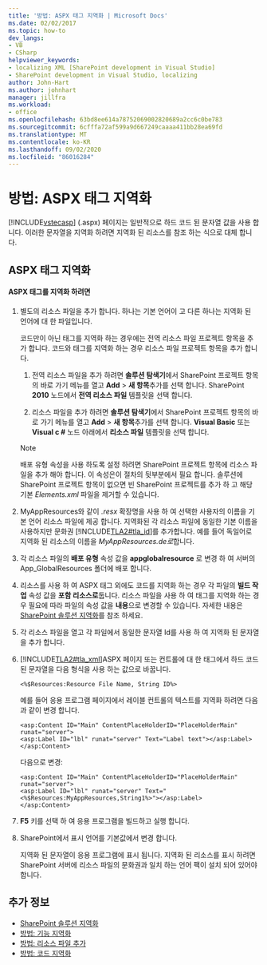 ```yaml
---
title: '방법: ASPX 태그 지역화 | Microsoft Docs'
ms.date: 02/02/2017
ms.topic: how-to
dev_langs:
- VB
- CSharp
helpviewer_keywords:
- localizing XML [SharePoint development in Visual Studio]
- SharePoint development in Visual Studio, localizing
author: John-Hart
ms.author: johnhart
manager: jillfra
ms.workload:
- office
ms.openlocfilehash: 63bd8ee614a78752069002820689a2cc6c0be783
ms.sourcegitcommit: 6cfffa72af599a9d667249caaaa411bb28ea69fd
ms.translationtype: MT
ms.contentlocale: ko-KR
ms.lasthandoff: 09/02/2020
ms.locfileid: "86016284"
---
```

# <a name="how-to-localize-aspx-markup"></a>방법: ASPX 태그 지역화
  [!INCLUDE[vstecasp](../sharepoint/includes/vstecasp-md.md)] (.aspx) 페이지는 일반적으로 하드 코드 된 문자열 값을 사용 합니다. 이러한 문자열을 지역화 하려면 지역화 된 리소스를 참조 하는 식으로 대체 합니다.

## <a name="localize-aspx-markup"></a>ASPX 태그 지역화

#### <a name="to-localize-aspx-markup"></a>ASPX 태그를 지역화 하려면

1. 별도의 리소스 파일을 추가 합니다. 하나는 기본 언어이 고 다른 하나는 지역화 된 언어에 대 한 파일입니다.

     코드만이 아닌 태그를 지역화 하는 경우에는 전역 리소스 파일 프로젝트 항목을 추가 합니다. 코드와 태그를 지역화 하는 경우 리소스 파일 프로젝트 항목을 추가 합니다.

    1. 전역 리소스 파일을 추가 하려면 **솔루션 탐색기**에서 SharePoint 프로젝트 항목의 바로 가기 메뉴를 열고 **Add**  >  **새 항목**추가를 선택 합니다. SharePoint **2010** 노드에서 **전역 리소스 파일** 템플릿을 선택 합니다.

    2. 리소스 파일을 추가 하려면 **솔루션 탐색기**에서 SharePoint 프로젝트 항목의 바로 가기 메뉴를 열고 **Add**  >  **새 항목**추가를 선택 합니다. **Visual Basic** 또는 **Visual c #** 노드 아래에서 **리소스 파일** 템플릿을 선택 합니다.

    > [!NOTE]
    > 배포 유형 속성을 사용 하도록 설정 하려면 SharePoint 프로젝트 항목에 리소스 파일을 추가 해야 합니다. 이 속성은이 절차의 뒷부분에서 필요 합니다. 솔루션에 SharePoint 프로젝트 항목이 없으면 빈 SharePoint 프로젝트를 추가 하 고 해당 기본 *Elements.xml* 파일을 제거할 수 있습니다.

2. MyAppResources와 같이 *.resx* 확장명을 사용 하 여 선택한 사용자의 이름을 기본 언어 리소스 파일에 제공 합니다. 지역화된 각 리소스 파일에 동일한 기본 이름을 사용하지만 문화권 [!INCLUDE[TLA2#tla_id](../sharepoint/includes/tla2sharptla-id-md.md)]를 추가합니다. 예를 들어 독일어로 지역화 된 리소스의 이름을 *MyAppResources.de로*합니다.

3. 각 리소스 파일의 **배포 유형** 속성 값을 **appglobalresource** 로 변경 하 여 서버의 App_GlobalResources 폴더에 배포 합니다.

4. 리소스를 사용 하 여 ASPX 태그 외에도 코드를 지역화 하는 경우 각 파일의 **빌드 작업** 속성 값을 **포함 리소스로**둡니다. 리소스 파일을 사용 하 여 태그를 지역화 하는 경우 필요에 따라 파일의 속성 값을 **내용**으로 변경할 수 있습니다. 자세한 내용은 [SharePoint 솔루션 지역화](../sharepoint/localizing-sharepoint-solutions.md)를 참조 하세요.

5. 각 리소스 파일을 열고 각 파일에서 동일한 문자열 Id를 사용 하 여 지역화 된 문자열을 추가 합니다.

6. [!INCLUDE[TLA2#tla_xml](../sharepoint/includes/tla2sharptla-xml-md.md)]ASPX 페이지 또는 컨트롤에 대 한 태그에서 하드 코드 된 문자열을 다음 형식을 사용 하는 값으로 바꿉니다.

    ```aspx-csharp
    <%$Resources:Resource File Name, String ID%>
    ```

     예를 들어 응용 프로그램 페이지에서 레이블 컨트롤의 텍스트를 지역화 하려면 다음과 같이 변경 합니다.

    ```aspx-csharp
    <asp:Content ID="Main" ContentPlaceHolderID="PlaceHolderMain" runat="server">
    <asp:Label ID="lbl" runat="server" Text="Label text"></asp:Label>
    </asp:Content>
    ```

     다음으로 변경:

    ```aspx-csharp
    <asp:Content ID="Main" ContentPlaceHolderID="PlaceHolderMain" runat="server">
    <asp:Label ID="lbl" runat="server" Text="<%$Resources:MyAppResources,String1%>"></asp:Label>
    </asp:Content>
    ```

7. **F5** 키를 선택 하 여 응용 프로그램을 빌드하고 실행 합니다.

8. SharePoint에서 표시 언어를 기본값에서 변경 합니다.

     지역화 된 문자열이 응용 프로그램에 표시 됩니다. 지역화 된 리소스를 표시 하려면 SharePoint 서버에 리소스 파일의 문화권과 일치 하는 언어 팩이 설치 되어 있어야 합니다.

## <a name="see-also"></a>추가 정보
- [SharePoint 솔루션 지역화](../sharepoint/localizing-sharepoint-solutions.md)
- [방법: 기능 지역화](../sharepoint/how-to-localize-a-feature.md)
- [방법: 리소스 파일 추가](../sharepoint/how-to-add-a-resource-file.md)
- [방법: 코드 지역화](../sharepoint/how-to-localize-code.md)

